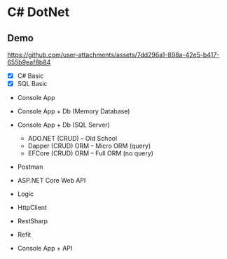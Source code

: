 # C# DotNet

## Demo

https://github.com/user-attachments/assets/7dd296a1-898a-42e5-b417-655b9eaf8b84

- [x] C# Basic  
- [x] SQL Basic

- Console App  
- Console App + Db (Memory Database)  
- Console App + Db (SQL Server) 

    * ADO.NET (CRUD) – Old School 
    * Dapper (CRUD) ORM – Micro ORM (query) 
    * EFCore (CRUD) ORM – Full ORM (no query)

- Postman
- ASP.NET Core Web API
- Logic
- HttpClient
- RestSharp
- Refit
- Console App + API
